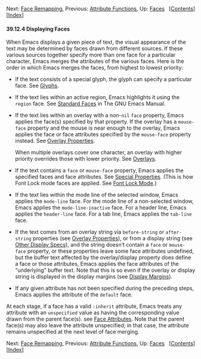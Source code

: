 <!-- This is the GNU Emacs Lisp Reference Manual
corresponding to Emacs version 27.2.

Copyright (C) 1990-1996, 1998-2021 Free Software Foundation,
Inc.

Permission is granted to copy, distribute and/or modify this document
under the terms of the GNU Free Documentation License, Version 1.3 or
any later version published by the Free Software Foundation; with the
Invariant Sections being "GNU General Public License," with the
Front-Cover Texts being "A GNU Manual," and with the Back-Cover
Texts as in (a) below.  A copy of the license is included in the
section entitled "GNU Free Documentation License."

(a) The FSF's Back-Cover Text is: "You have the freedom to copy and
modify this GNU manual.  Buying copies from the FSF supports it in
developing GNU and promoting software freedom." -->

<!-- Created by GNU Texinfo 6.7, http://www.gnu.org/software/texinfo/ -->

Next: [Face Remapping](Face-Remapping.html), Previous: [Attribute Functions](Attribute-Functions.html), Up: [Faces](Faces.html)   \[[Contents](index.html#SEC_Contents "Table of contents")]\[[Index](Index.html "Index")]

#### 39.12.4 Displaying Faces

When Emacs displays a given piece of text, the visual appearance of the text may be determined by faces drawn from different sources. If these various sources together specify more than one face for a particular character, Emacs merges the attributes of the various faces. Here is the order in which Emacs merges the faces, from highest to lowest priority:

*   If the text consists of a special glyph, the glyph can specify a particular face. See [Glyphs](Glyphs.html).

*   If the text lies within an active region, Emacs highlights it using the `region` face. See [Standard Faces](https://www.gnu.org/software/emacs/manual/html_node/emacs/Standard-Faces.html#Standard-Faces) in The GNU Emacs Manual.

*   If the text lies within an overlay with a non-`nil` `face` property, Emacs applies the face(s) specified by that property. If the overlay has a `mouse-face` property and the mouse is near enough to the overlay, Emacs applies the face or face attributes specified by the `mouse-face` property instead. See [Overlay Properties](Overlay-Properties.html).

    When multiple overlays cover one character, an overlay with higher priority overrides those with lower priority. See [Overlays](Overlays.html).

*   If the text contains a `face` or `mouse-face` property, Emacs applies the specified faces and face attributes. See [Special Properties](Special-Properties.html). (This is how Font Lock mode faces are applied. See [Font Lock Mode](Font-Lock-Mode.html).)

*   If the text lies within the mode line of the selected window, Emacs applies the `mode-line` face. For the mode line of a non-selected window, Emacs applies the `mode-line-inactive` face. For a header line, Emacs applies the `header-line` face. For a tab line, Emacs applies the `tab-line` face.

*   If the text comes from an overlay string via `before-string` or `after-string` properties (see [Overlay Properties](Overlay-Properties.html)), or from a display string (see [Other Display Specs](Other-Display-Specs.html)), and the string doesn’t contain a `face` or `mouse-face` property, or these properties leave some face attributes undefined, but the buffer text affected by the overlay/display property does define a face or those attributes, Emacs applies the face attributes of the “underlying” buffer text. Note that this is so even if the overlay or display string is displayed in the display margins (see [Display Margins](Display-Margins.html)).

*   If any given attribute has not been specified during the preceding steps, Emacs applies the attribute of the `default` face.

At each stage, if a face has a valid `:inherit` attribute, Emacs treats any attribute with an `unspecified` value as having the corresponding value drawn from the parent face(s). see [Face Attributes](Face-Attributes.html). Note that the parent face(s) may also leave the attribute unspecified; in that case, the attribute remains unspecified at the next level of face merging.

Next: [Face Remapping](Face-Remapping.html), Previous: [Attribute Functions](Attribute-Functions.html), Up: [Faces](Faces.html)   \[[Contents](index.html#SEC_Contents "Table of contents")]\[[Index](Index.html "Index")]
